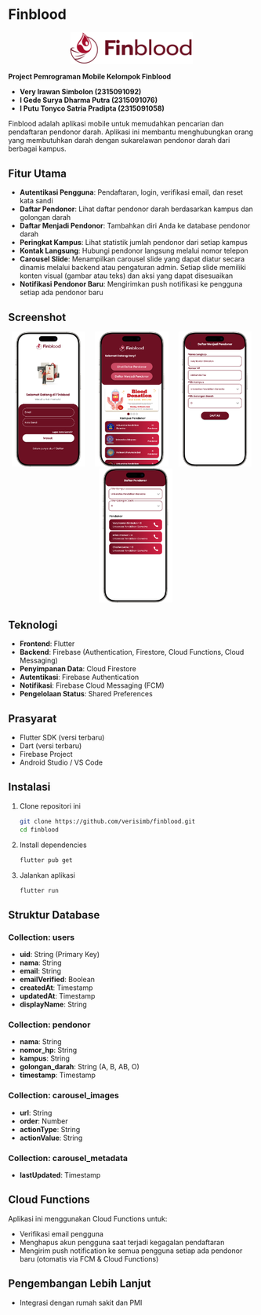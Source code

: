 # Finblood

<p align="center">
  <img src="assets/logofinblood/logomaroon.png" alt="Finblood Logo" width="250">
</p>

**Project Pemrograman Mobile Kelompok Finblood**

- **Very Irawan Simbolon (2315091092)**
- **I Gede Surya Dharma Putra (2315091076)**
- **I Putu Tonyco Satria Pradipta (2315091058)**

Finblood adalah aplikasi mobile untuk memudahkan pencarian dan pendaftaran pendonor darah. Aplikasi ini membantu menghubungkan orang yang membutuhkan darah dengan sukarelawan pendonor darah dari berbagai kampus.

## Fitur Utama

- **Autentikasi Pengguna**: Pendaftaran, login, verifikasi email, dan reset kata sandi
- **Daftar Pendonor**: Lihat daftar pendonor darah berdasarkan kampus dan golongan darah
- **Daftar Menjadi Pendonor**: Tambahkan diri Anda ke database pendonor darah
- **Peringkat Kampus**: Lihat statistik jumlah pendonor dari setiap kampus
- **Kontak Langsung**: Hubungi pendonor langsung melalui nomor telepon
- **Carousel Slide**: Menampilkan carousel slide yang dapat diatur secara dinamis melalui backend atau pengaturan admin. Setiap slide memiliki konten visual (gambar atau teks) dan aksi yang dapat disesuaikan
- **Notifikasi Pendonor Baru**: Mengirimkan push notifikasi ke pengguna setiap ada pendonor baru

## Screenshot

<p align="center">
  <img src="assets/images/ss1.png" alt="Login Screen" width="150">
  &nbsp;&nbsp;&nbsp;
  <img src="assets/images/ss2.png" alt="Home Screen" width="150">
  &nbsp;&nbsp;&nbsp;
  <img src="assets/images/ss3.png" alt="Donor Register Screen" width="150">
  &nbsp;&nbsp;&nbsp;
  <img src="assets/images/ss4.png" alt="Donor List Screen" width="150">
</p>

## Teknologi

- **Frontend**: Flutter
- **Backend**: Firebase (Authentication, Firestore, Cloud Functions, Cloud Messaging)
- **Penyimpanan Data**: Cloud Firestore
- **Autentikasi**: Firebase Authentication
- **Notifikasi**: Firebase Cloud Messaging (FCM)
- **Pengelolaan Status**: Shared Preferences

## Prasyarat

- Flutter SDK (versi terbaru)
- Dart (versi terbaru)
- Firebase Project
- Android Studio / VS Code

## Instalasi

1. Clone repositori ini
   ```bash
   git clone https://github.com/verisimb/finblood.git
   cd finblood
   ```

2. Install dependencies
   ```bash
   flutter pub get
   ```

3. Jalankan aplikasi
   ```bash
   flutter run
   ```

## Struktur Database

### Collection: users
- **uid**: String (Primary Key)
- **nama**: String
- **email**: String
- **emailVerified**: Boolean
- **createdAt**: Timestamp
- **updatedAt**: Timestamp
- **displayName**: String

### Collection: pendonor
- **nama**: String
- **nomor_hp**: String
- **kampus**: String
- **golongan_darah**: String (A, B, AB, O)
- **timestamp**: Timestamp

### Collection: carousel_images
- **url**: String
- **order**: Number
- **actionType**: String
- **actionValue**: String

### Collection: carousel_metadata
- **lastUpdated**: Timestamp

## Cloud Functions

Aplikasi ini menggunakan Cloud Functions untuk:
- Verifikasi email pengguna
- Menghapus akun pengguna saat terjadi kegagalan pendaftaran
- Mengirim push notification ke semua pengguna setiap ada pendonor baru (otomatis via FCM & Cloud Functions)

## Pengembangan Lebih Lanjut

- Integrasi dengan rumah sakit dan PMI
